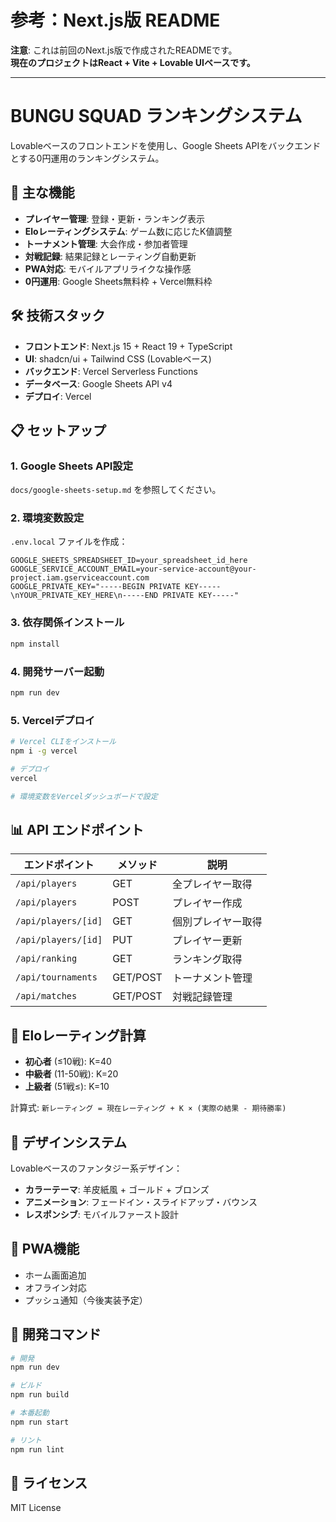 # 参考：Next.js版 README

**注意**: これは前回のNext.js版で作成されたREADMEです。  
**現在のプロジェクトはReact + Vite + Lovable UIベースです。**

---

# BUNGU SQUAD ランキングシステム

Lovableベースのフロントエンドを使用し、Google Sheets APIをバックエンドとする0円運用のランキングシステム。

## 🚀 主な機能

- **プレイヤー管理**: 登録・更新・ランキング表示
- **Eloレーティングシステム**: ゲーム数に応じたK値調整
- **トーナメント管理**: 大会作成・参加者管理
- **対戦記録**: 結果記録とレーティング自動更新
- **PWA対応**: モバイルアプリライクな操作感
- **0円運用**: Google Sheets無料枠 + Vercel無料枠

## 🛠️ 技術スタック

- **フロントエンド**: Next.js 15 + React 19 + TypeScript
- **UI**: shadcn/ui + Tailwind CSS (Lovableベース)
- **バックエンド**: Vercel Serverless Functions
- **データベース**: Google Sheets API v4
- **デプロイ**: Vercel

## 📋 セットアップ

### 1. Google Sheets API設定

`docs/google-sheets-setup.md` を参照してください。

### 2. 環境変数設定

`.env.local` ファイルを作成：

```env
GOOGLE_SHEETS_SPREADSHEET_ID=your_spreadsheet_id_here
GOOGLE_SERVICE_ACCOUNT_EMAIL=your-service-account@your-project.iam.gserviceaccount.com
GOOGLE_PRIVATE_KEY="-----BEGIN PRIVATE KEY-----\nYOUR_PRIVATE_KEY_HERE\n-----END PRIVATE KEY-----"
```

### 3. 依存関係インストール

```bash
npm install
```

### 4. 開発サーバー起動

```bash
npm run dev
```

### 5. Vercelデプロイ

```bash
# Vercel CLIをインストール
npm i -g vercel

# デプロイ
vercel

# 環境変数をVercelダッシュボードで設定
```

## 📊 API エンドポイント

| エンドポイント | メソッド | 説明 |
|----------------|----------|------|
| `/api/players` | GET | 全プレイヤー取得 |
| `/api/players` | POST | プレイヤー作成 |
| `/api/players/[id]` | GET | 個別プレイヤー取得 |
| `/api/players/[id]` | PUT | プレイヤー更新 |
| `/api/ranking` | GET | ランキング取得 |
| `/api/tournaments` | GET/POST | トーナメント管理 |
| `/api/matches` | GET/POST | 対戦記録管理 |

## 🎯 Eloレーティング計算

- **初心者** (≤10戦): K=40
- **中級者** (11-50戦): K=20  
- **上級者** (51戦≤): K=10

計算式: `新レーティング = 現在レーティング + K × (実際の結果 - 期待勝率)`

## 🎨 デザインシステム

Lovableベースのファンタジー系デザイン：

- **カラーテーマ**: 羊皮紙風 + ゴールド + ブロンズ
- **アニメーション**: フェードイン・スライドアップ・バウンス
- **レスポンシブ**: モバイルファースト設計

## 📱 PWA機能

- ホーム画面追加
- オフライン対応
- プッシュ通知（今後実装予定）

## 🔧 開発コマンド

```bash
# 開発
npm run dev

# ビルド
npm run build

# 本番起動
npm run start

# リント
npm run lint
```

## 📄 ライセンス

MIT License